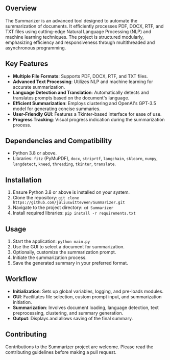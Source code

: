 ## Overview
The Summarizer is an advanced tool designed to automate the summarization of documents. It efficiently processes PDF, DOCX, RTF, and TXT files using cutting-edge Natural Language Processing (NLP) and machine learning techniques. The project is structured modularly, emphasizing efficiency and responsiveness through multithreaded and asynchronous programming.

## Key Features
- **Multiple File Formats**: Supports PDF, DOCX, RTF, and TXT files.
- **Advanced Text Processing**: Utilizes NLP and machine learning for accurate summarization.
- **Language Detection and Translation**: Automatically detects and translates prompts based on the document's language.
- **Efficient Summarization**: Employs clustering and OpenAI's GPT-3.5 model for generating concise summaries.
- **User-Friendly GUI**: Features a Tkinter-based interface for ease of use.
- **Progress Tracking**: Visual progress indication during the summarization process.

## Dependencies and Compatibility
- Python 3.8 or above.
- Libraries: `fitz` (PyMuPDF), `docx`, `striprtf`, `langchain`, `sklearn`, `numpy`, `langdetect`, `kneed`, `threading`, `tkinter`, `translate`.

## Installation
1. Ensure Python 3.8 or above is installed on your system.
2. Clone the repository: `git clone https://github.com/juliuswitteveen/Summarizer.git`
3. Navigate to the project directory: `cd Summarizer`
4. Install required libraries: `pip install -r requirements.txt`

## Usage
1. Start the application: `python main.py`
2. Use the GUI to select a document for summarization.
3. Optionally, customize the summarization prompt.
4. Initiate the summarization process.
5. Save the generated summary in your preferred format.

## Workflow
- **Initialization**: Sets up global variables, logging, and pre-loads modules.
- **GUI**: Facilitates file selection, custom prompt input, and summarization initiation.
- **Summarization**: Involves document loading, language detection, text preprocessing, clustering, and summary generation.
- **Output**: Displays and allows saving of the final summary.

## Contributing
Contributions to the Summarizer project are welcome. Please read the contributing guidelines before making a pull request.
